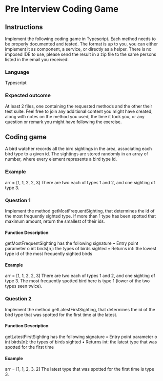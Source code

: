 # Pre Interview Coding Game

## Instructions

Implement the following coding game in Typescript. Each method needs to be properly documented
and tested. The format is up to you, you can either implement it as component, a service, or directly
as a helper. There is no imposed IDE to use, please send the result in a zip file to the same persons
listed in the email you received.

### Language

Typescript

### Expected outcome

At least 2 files, one containing the requested methods and the other their test suite. Feel free to join
any additional content you might have created, along with notes on the method you used, the time
it took you, or any question or remark you might have following the exercise.

## Coding game

A bird watcher records all the bird sightings in the area, associating each bird type to a given id.
The sightings are stored randomly in an array of number, where every element represents a bird
type id.

### Example

arr = [1, 1, 2, 2, 3]
There are two each of types 1 and 2, and one sighting of type 3.

### Question 1

Implement the method getMostFrequentSighting, that determines the id of the most frequently
sighted type. If more than 1 type has been spotted that maximum amount, return the smallest of
their ids.

#### Function Description

getMostFrequentSighting has the following signature
•
Entry point parameter
o int birds[n]: the types of birds sighted
•
Returns int: the lowest type id of the most frequently sighted birds

#### Example

arr = [1, 1, 2, 2, 3]
There are two each of types 1 and 2, and one sighting of type 3. The most frequently spotted bird
here is type 1 (lower of the two types seen twice).

### Question 2

Implement the method getLatestFirstSighting, that determines the id of the bird type that was
spotted for the first time at the latest.

#### Function Description

getLatestFirstSighting has the following signature
•
Entry point parameter
o int birds[n]: the types of birds sighted
•
Returns int: the latest type that was spotted for the first time

#### Example

arr = [1, 1, 2, 3, 2]
The latest type that was spotted for the first time is type 3.
